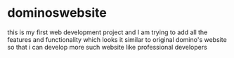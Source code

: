 # dominoswebsite
this is my first web development project and I am trying to add all the features and functionality which looks it similar to original domino's website so that i can develop more such website like professional developers
